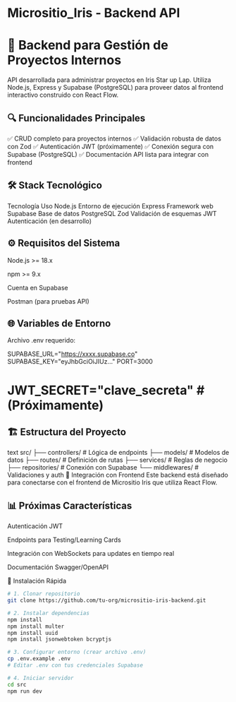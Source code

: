 # Micrositio_Iris - Backend API
# 🚀 Backend para Gestión de Proyectos Internos

API desarrollada para administrar proyectos  en Iris Star up Lap. Utiliza Node.js, Express y Supabase (PostgreSQL) para proveer datos al frontend interactivo construido con React Flow.

## 🔍 Funcionalidades Principales
✅ CRUD completo para proyectos internos
✅ Validación robusta de datos con Zod
✅ Autenticación JWT (próximamente)
✅ Conexión segura con Supabase (PostgreSQL)
✅ Documentación API lista para integrar con frontend

## 🛠 Stack Tecnológico
Tecnología	Uso
Node.js	Entorno de ejecución
Express	Framework web
Supabase	Base de datos PostgreSQL
Zod	Validación de esquemas
JWT	Autenticación (en desarrollo)

## ⚙️ Requisitos del Sistema
Node.js >= 18.x

npm >= 9.x

Cuenta en Supabase

Postman (para pruebas API)

## 🌐 Variables de Entorno
Archivo .env requerido:

SUPABASE_URL="https://xxxx.supabase.co"
SUPABASE_KEY="eyJhbGciOiJIUz..."
PORT=3000

# JWT_SECRET="clave_secreta" # (Próximamente)

## 🏗 Estructura del Proyecto
text
src/
├── controllers/     # Lógica de endpoints
├── models/          # Modelos de datos
├── routes/          # Definición de rutas
├── services/        # Reglas de negocio
├── repositories/    # Conexión con Supabase
└── middlewares/     # Validaciones y auth
🔌 Integración con Frontend
Este backend está diseñado para conectarse con el frontend de Micrositio Iris que utiliza React Flow.


## 📊 Próximas Características
Autenticación JWT

Endpoints para Testing/Learning Cards

Integración con WebSockets para updates en tiempo real

Documentación Swagger/OpenAPI

🚀 Instalación Rápida

```bash
# 1. Clonar repositorio
git clone https://github.com/tu-org/micrositio-iris-backend.git

# 2. Instalar dependencias
npm install
npm install multer
npm install uuid
npm install jsonwebtoken bcryptjs

# 3. Configurar entorno (crear archivo .env)
cp .env.example .env
# Editar .env con tus credenciales Supabase

# 4. Iniciar servidor
cd src
npm run dev


